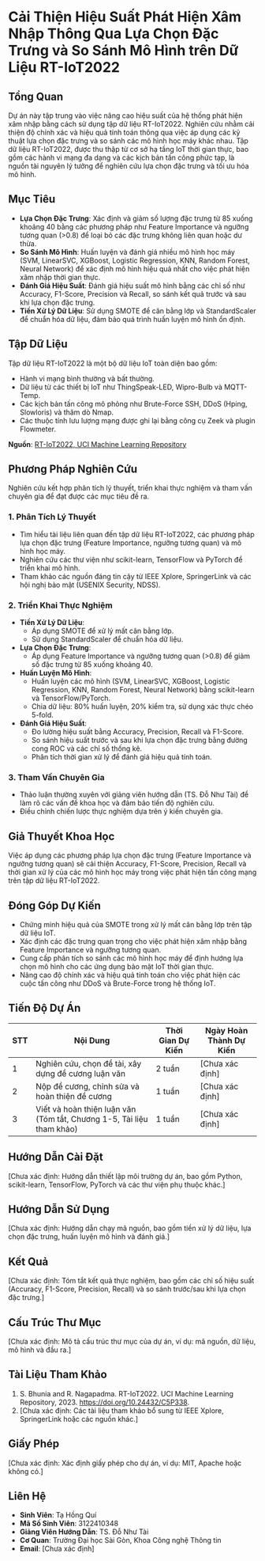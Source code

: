 # Cải Thiện Hiệu Suất Phát Hiện Xâm Nhập Thông Qua Lựa Chọn Đặc Trưng và So Sánh Mô Hình trên Dữ Liệu RT-IoT2022

## Tổng Quan
Dự án này tập trung vào việc nâng cao hiệu suất của hệ thống phát hiện xâm nhập bằng cách sử dụng tập dữ liệu RT-IoT2022. Nghiên cứu nhằm cải thiện độ chính xác và hiệu quả tính toán thông qua việc áp dụng các kỹ thuật lựa chọn đặc trưng và so sánh các mô hình học máy khác nhau. Tập dữ liệu RT-IoT2022, được thu thập từ cơ sở hạ tầng IoT thời gian thực, bao gồm các hành vi mạng đa dạng và các kịch bản tấn công phức tạp, là nguồn tài nguyên lý tưởng để nghiên cứu lựa chọn đặc trưng và tối ưu hóa mô hình.

## Mục Tiêu
- **Lựa Chọn Đặc Trưng**: Xác định và giảm số lượng đặc trưng từ 85 xuống khoảng 40 bằng các phương pháp như Feature Importance và ngưỡng tương quan (>0.8) để loại bỏ các đặc trưng không liên quan hoặc dư thừa.
- **So Sánh Mô Hình**: Huấn luyện và đánh giá nhiều mô hình học máy (SVM, LinearSVC, XGBoost, Logistic Regression, KNN, Random Forest, Neural Network) để xác định mô hình hiệu quả nhất cho việc phát hiện xâm nhập thời gian thực.
- **Đánh Giá Hiệu Suất**: Đánh giá hiệu suất mô hình bằng các chỉ số như Accuracy, F1-Score, Precision và Recall, so sánh kết quả trước và sau khi lựa chọn đặc trưng.
- **Tiền Xử Lý Dữ Liệu**: Sử dụng SMOTE để cân bằng lớp và StandardScaler để chuẩn hóa dữ liệu, đảm bảo quá trình huấn luyện mô hình ổn định.

## Tập Dữ Liệu
Tập dữ liệu RT-IoT2022 là một bộ dữ liệu IoT toàn diện bao gồm:
- Hành vi mạng bình thường và bất thường.
- Dữ liệu từ các thiết bị IoT như ThingSpeak-LED, Wipro-Bulb và MQTT-Temp.
- Các kịch bản tấn công mô phỏng như Brute-Force SSH, DDoS (Hping, Slowloris) và thăm dò Nmap.
- Các thuộc tính lưu lượng mạng được ghi lại bằng công cụ Zeek và plugin Flowmeter.

**Nguồn**: [RT-IoT2022, UCI Machine Learning Repository](https://doi.org/10.24432/C5P338)

## Phương Pháp Nghiên Cứu
Nghiên cứu kết hợp phân tích lý thuyết, triển khai thực nghiệm và tham vấn chuyên gia để đạt được các mục tiêu đề ra.

### 1. Phân Tích Lý Thuyết
- Tìm hiểu tài liệu liên quan đến tập dữ liệu RT-IoT2022, các phương pháp lựa chọn đặc trưng (Feature Importance, ngưỡng tương quan) và mô hình học máy.
- Nghiên cứu các thư viện như scikit-learn, TensorFlow và PyTorch để triển khai mô hình.
- Tham khảo các nguồn đáng tin cậy từ IEEE Xplore, SpringerLink và các hội nghị bảo mật (USENIX Security, NDSS).

### 2. Triển Khai Thực Nghiệm
- **Tiền Xử Lý Dữ Liệu**:
  - Áp dụng SMOTE để xử lý mất cân bằng lớp.
  - Sử dụng StandardScaler để chuẩn hóa dữ liệu.
- **Lựa Chọn Đặc Trưng**:
  - Áp dụng Feature Importance và ngưỡng tương quan (>0.8) để giảm số đặc trưng từ 85 xuống khoảng 40.
- **Huấn Luyện Mô Hình**:
  - Huấn luyện các mô hình (SVM, LinearSVC, XGBoost, Logistic Regression, KNN, Random Forest, Neural Network) bằng scikit-learn và TensorFlow/PyTorch.
  - Chia dữ liệu: 80% huấn luyện, 20% kiểm tra, sử dụng xác thực chéo 5-fold.
- **Đánh Giá Hiệu Suất**:
  - Đo lường hiệu suất bằng Accuracy, Precision, Recall và F1-Score.
  - So sánh hiệu suất trước và sau khi lựa chọn đặc trưng bằng đường cong ROC và các chỉ số thống kê.
  - Phân tích thời gian xử lý để đánh giá hiệu quả tính toán.

### 3. Tham Vấn Chuyên Gia
- Thảo luận thường xuyên với giảng viên hướng dẫn (TS. Đỗ Như Tài) để làm rõ các vấn đề khoa học và đảm bảo tiến độ nghiên cứu.
- Điều chỉnh chiến lược thực nghiệm dựa trên ý kiến chuyên gia.

## Giả Thuyết Khoa Học
Việc áp dụng các phương pháp lựa chọn đặc trưng (Feature Importance và ngưỡng tương quan) sẽ cải thiện Accuracy, F1-Score, Precision, Recall và thời gian xử lý của các mô hình học máy trong việc phát hiện tấn công mạng trên tập dữ liệu RT-IoT2022.

## Đóng Góp Dự Kiến
- Chứng minh hiệu quả của SMOTE trong xử lý mất cân bằng lớp trên tập dữ liệu IoT.
- Xác định các đặc trưng quan trọng cho việc phát hiện xâm nhập bằng Feature Importance và ngưỡng tương quan.
- Cung cấp phân tích so sánh các mô hình học máy để định hướng lựa chọn mô hình cho các ứng dụng bảo mật IoT thời gian thực.
- Nâng cao độ chính xác và hiệu quả tính toán cho việc phát hiện các cuộc tấn công như DDoS và Brute-Force trong hệ thống IoT.

## Tiến Độ Dự Án
| STT | Nội Dung | Thời Gian Dự Kiến | Ngày Hoàn Thành Dự Kiến |
|-----|----------|-------------------|-------------------------|
| 1   | Nghiên cứu, chọn đề tài, xây dựng đề cương luận văn | 2 tuần | [Chưa xác định] |
| 2   | Nộp đề cương, chỉnh sửa và hoàn thiện đề cương | 1 tuần | [Chưa xác định] |
| 3   | Viết và hoàn thiện luận văn (Tóm tắt, Chương 1-5, Tài liệu tham khảo) | 1 tuần | [Chưa xác định] |

## Hướng Dẫn Cài Đặt
[Chưa xác định: Hướng dẫn thiết lập môi trường dự án, bao gồm Python, scikit-learn, TensorFlow, PyTorch và các thư viện phụ thuộc khác.]

## Hướng Dẫn Sử Dụng
[Chưa xác định: Hướng dẫn chạy mã nguồn, bao gồm tiền xử lý dữ liệu, lựa chọn đặc trưng, huấn luyện mô hình và đánh giá.]

## Kết Quả
[Chưa xác định: Tóm tắt kết quả thực nghiệm, bao gồm các chỉ số hiệu suất (Accuracy, F1-Score, Precision, Recall) và so sánh trước/sau khi lựa chọn đặc trưng.]

## Cấu Trúc Thư Mục
[Chưa xác định: Mô tả cấu trúc thư mục của dự án, ví dụ: mã nguồn, dữ liệu, mô hình và đầu ra.]

## Tài Liệu Tham Khảo
1. S. Bhunia and R. Nagapadma. RT-IoT2022. UCI Machine Learning Repository, 2023. https://doi.org/10.24432/C5P338.
2. [Chưa xác định: Các tài liệu tham khảo bổ sung từ IEEE Xplore, SpringerLink hoặc các nguồn khác.]

## Giấy Phép
[Chưa xác định: Xác định giấy phép cho dự án, ví dụ: MIT, Apache hoặc không có.]

## Liên Hệ
- **Sinh Viên**: Tạ Hồng Quí
- **Mã Số Sinh Viên**: 3122410348
- **Giảng Viên Hướng Dẫn**: TS. Đỗ Như Tài
- **Cơ Quan**: Trường Đại học Sài Gòn, Khoa Công nghệ Thông tin
- **Email**: [Chưa xác định]